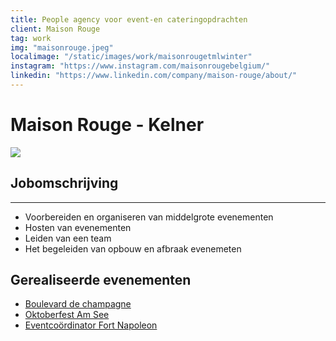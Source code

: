 ```yaml
---
title: People agency voor event-en cateringopdrachten
client: Maison Rouge
tag: work
img: "maisonrouge.jpeg"
localimage: "/static/images/work/maisonrougetmlwinter"
instagram: "https://www.instagram.com/maisonrougebelgium/"
linkedin: "https://www.linkedin.com/company/maison-rouge/about/"
---
```


<div class="markdown__page">

# Maison Rouge - Kelner 

<img class='markdown__work' src="../../static/images/work/maisonrougetmlwinter.jpeg"  />



## Jobomschrijving 
---

- Voorbereiden en organiseren van middelgrote evenementen 
- Hosten van evenementen 
- Leiden van een team 
- Het begeleiden van opbouw en afbraak evenemeten 


## Gerealiseerde evenementen ##
- [Boulevard de champagne](https://www.example.com)
- [Oktoberfest Am See](https://www.example.com)
- [Eventcoördinator Fort Napoleon](https://www.example.com)
</div>




